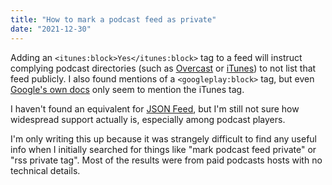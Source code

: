 ```yaml
---
title: "How to mark a podcast feed as private"
date: "2021-12-30"
---
```


Adding an `<itunes:block>Yes</itunes:block>` tag to a feed will instruct complying podcast directories (such as [Overcast](https://marco.org/2018/03/13/overcast41) or [iTunes](https://help.apple.com/itc/podcasts_connect/#/itcb54353390)) to not list that feed publicly. I also found mentions of a `<googleplay:block>` tag, but even [Google's own docs](https://support.google.com/podcast-publishers/answer/9889544?hl=en) only seem to mention the iTunes tag.

I haven't found an equivalent for [JSON Feed](https://www.jsonfeed.org/), but I'm still not sure how widespread support actually is, especially among podcast players.

I'm only writing this up because it was strangely difficult to find any useful info when I initially searched for things like "mark podcast feed private" or "rss private tag". Most of the results were from paid podcasts hosts with no technical details.
